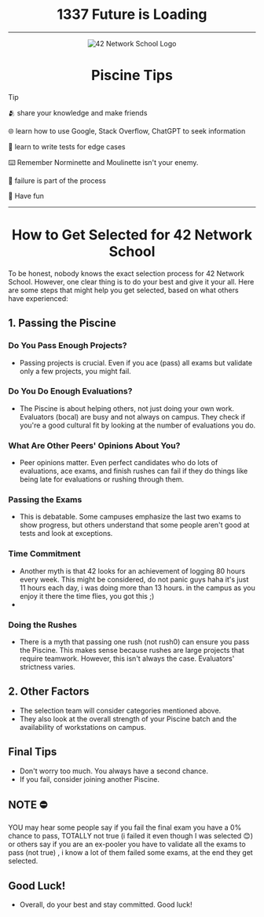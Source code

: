 <div align="center">
  <h1>1337 Future is Loading</h1>
</div>

---

<div align="center">
  <img src="[https://maroc-diplomatique.net/wp-content/uploads/2018/10/L%E2%80%99%C3%A9cole-1337-la-Silicon-Valley-des-Marocains-e1541005698815.jpg](https://www.digikey.fi/maker-media/e8113528-f967-4389-82f2-221519a6509a)" alt="42 Network School Logo">
</div>


<div align="center">

# Piscine Tips

</div>

> [!TIP]
> 
> 🫂 share your knowledge and make friends
> 
> 🌐 learn how to use Google, Stack Overflow, ChatGPT to seek information
> 
> 🧠 learn to write tests for edge cases
> 
> ⌨️ Remember Norminette and Moulinette isn't your enemy.
>
> 🤗 failure is part of the process
>
> 🍿 Have fun 


---

<div align="center">
  
# How to Get Selected for 42 Network School

</div>

To be honest, nobody knows the exact selection process for 42 Network School. However, one clear thing is to do your best and give it your all. Here are some steps that might help you get selected, based on what others have experienced:

## 1. Passing the Piscine

### Do You Pass Enough Projects?
- Passing projects is crucial. Even if you ace (pass) all exams but validate only a few projects, you might fail.

### Do You Do Enough Evaluations?
- The Piscine is about helping others, not just doing your own work. Evaluators (bocal) are busy and not always on campus. They check if you're a good cultural fit by looking at the number of evaluations you do.

### What Are Other Peers' Opinions About You?
- Peer opinions matter. Even perfect candidates who do lots of evaluations, ace exams, and finish rushes can fail if they do things like being late for evaluations or rushing through them.

### Passing the Exams
- This is debatable. Some campuses emphasize the last two exams to show progress, but others understand that some people aren't good at tests and look at exceptions.

### Time Commitment
- Another myth is that 42 looks for an achievement of logging 80 hours every week. This might be considered, do not panic guys haha it's just 11 hours each day, i was doing more than 13 hours. in the campus as you enjoy it there the time flies, you got this ;)
- 
### Doing the Rushes
- There is a myth that passing one rush (not rush0) can ensure you pass the Piscine. This makes sense because rushes are large projects that require teamwork. However, this isn't always the case. Evaluators' strictness varies.


## 2. Other Factors
- The selection team will consider categories mentioned above.
- They also look at the overall strength of your Piscine batch and the availability of workstations on campus.

## Final Tips
- Don't worry too much. You always have a second chance.
- If you fail, consider joining another Piscine.

## NOTE ⛔
YOU may hear some people say if you fail the final exam you have a 0% chance to pass, TOTALLY not true (i failed it even though I was selected 😊) or others say if you are an ex-pooler you have to validate all the exams to pass (not true) , i know a lot of them failed some exams, at the end they get selected.

## Good Luck!
- Overall, do your best and stay committed. Good luck!
